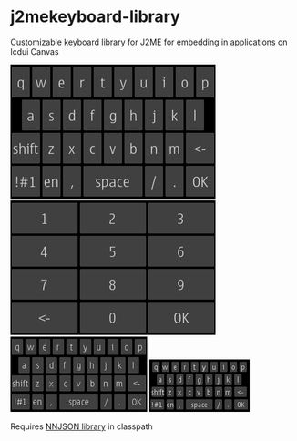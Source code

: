 # j2mekeyboard-library
Customizable keyboard library for J2ME for embedding in applications on lcdui Сanvas

<img src="360x640.png"> <img src="360x640_numeric.png"> <img src="240x320.png"> <img src="176x220.png">

Requires <a href="https://github.com/shinovon/nnjson">NNJSON library</a> in classpath